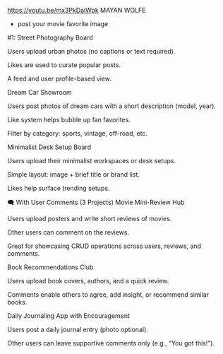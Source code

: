 https://youtu.be/mx3PkDaiWpk
MAYAN WOLFE

- post your movie favorite image


#1:
Street Photography Board

Users upload urban photos (no captions or text required).

Likes are used to curate popular posts.

A feed and user profile-based view.



Dream Car Showroom

Users post photos of dream cars with a short description (model, year).

Like system helps bubble up fan favorites.

Filter by category: sports, vintage, off-road, etc.



Minimalist Desk Setup Board

Users upload their minimalist workspaces or desk setups.

Simple layout: image + brief title or brand list.

Likes help surface trending setups.




🗨️ With User Comments (3 Projects)
Movie Mini-Review Hub

Users upload posters and write short reviews of movies.

Other users can comment on the reviews.

Great for showcasing CRUD operations across users, reviews, and comments.

Book Recommendations Club

Users upload book covers, authors, and a quick review.

Comments enable others to agree, add insight, or recommend similar books.

Daily Journaling App with Encouragement

Users post a daily journal entry (photo optional).

Other users can leave supportive comments only (e.g., “You got this!”).